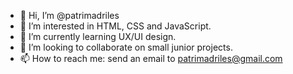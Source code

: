 - 👋 Hi, I’m @patrimadriles
- 👀 I’m interested in HTML, CSS and JavaScript.
- 🌱 I’m currently learning UX/UI design.
- 💞️ I’m looking to collaborate on small junior projects.
- 📫 How to reach me: send an email to patrimadriles@gmail.com

<!---
patrimadriles/patrimadriles is a ✨ special ✨ repository because its `README.md` (this file) appears on your GitHub profile.
You can click the Preview link to take a look at your changes.
--->
